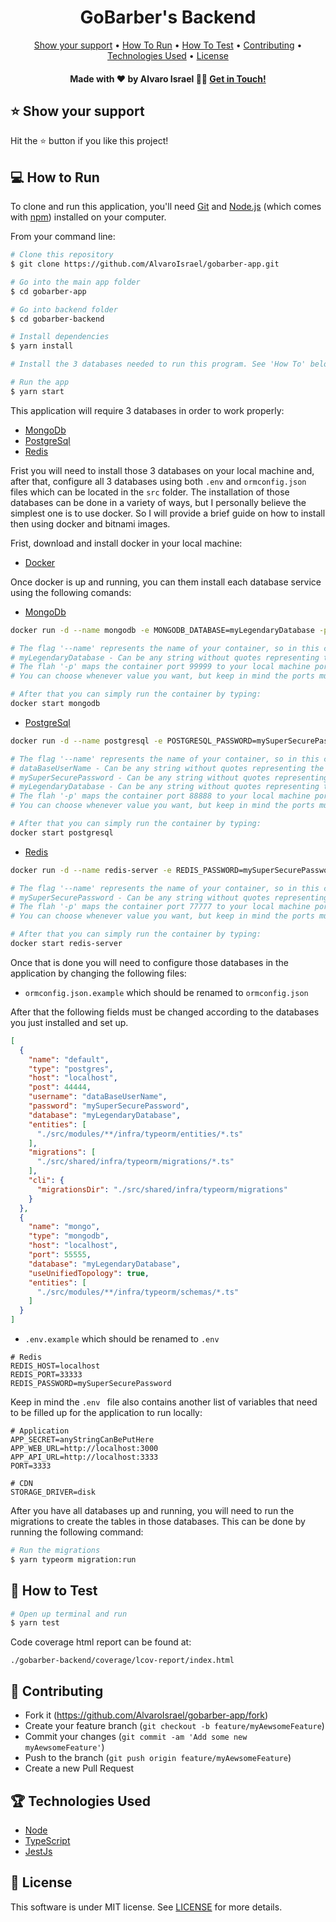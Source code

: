 <h1 align='center'>GoBarber's Backend</h1>

<div align='center'>
  <a href='#-show-your-support'>Show your support</a> •
  <a href='#-how-to-run'>How To Run</a> •
  <a href='#-how-to-test'>How To Test</a> •
  <a href='#-contributing'>Contributing</a> •
  <a href='#-technologies-used'>Technologies Used</a> •
  <a href='#-license'>License</a>
</div>

<h4 align='center'>Made with ❤️ by Alvaro Israel 👏🏻 <a href='https://www.linkedin.com/in/alvaroisraeldesenvolvedor/'>
Get in Touch!</a></h4>

## ⭐️ Show your support

Hit the ⭐️ button if you like this project!

## 💻 How to Run

To clone and run this application, you'll need [Git](https://git-scm.com)
and [Node.js](https://nodejs.org/en/download/) (which comes with [npm](http://npmjs.com)) installed on your computer.

From your command line:

```bash
# Clone this repository
$ git clone https://github.com/AlvaroIsrael/gobarber-app.git

# Go into the main app folder
$ cd gobarber-app

# Go into backend folder
$ cd gobarber-backend

# Install dependencies
$ yarn install

# Install the 3 databases needed to run this program. See 'How To' below.

# Run the app
$ yarn start
```

This application will require 3 databases in order to work properly:

- [MongoDb](https://www.mongodb.com/)
- [PostgreSql](https://www.postgresql.org/)
- [Redis](https://redis.io/)

Frist you will need to install those 3 databases on your local machine and, after that, configure all 3 databases using
both ```.env``` and ```ormconfig.json``` files which can be located in the ```src``` folder. The installation of those
databases can be done in a variety of ways, but I personally believe the simplest one is to use docker. So I will
provide a brief guide on how to install then using docker and bitnami images.

Frist, download and install docker in your local machine:

- [Docker](https://www.docker.com/)

Once docker is up and running, you can them install each database service using the following comands:

- [MongoDb](https://github.com/bitnami/bitnami-docker-mongodb)

```bash
docker run -d --name mongodb -e MONGODB_DATABASE=myLegendaryDatabase -p 99999:55555 bitnami/mongodb:latest

# The flag '--name' represents the name of your container, so in this case '--name mongodb' will name the container 'mongodb'.
# myLegendaryDatabase - Can be any string without quotes representing the name of your database.
# The flah '-p' maps the container port 99999 to your local machine port number 55555.
# You can choose whenever value you want, but keep in mind the ports must be available and default mongodb port is 27017.

# After that you can simply run the container by typing:
docker start mongodb
```

- [PostgreSql](https://github.com/bitnami/bitnami-docker-postgresql)

```bash
docker run -d --name postgresql -e POSTGRESQL_PASSWORD=mySuperSecurePassword -e POSTGRESQL_USERNAME=dataBaseUserName -e POSTGRESQL_DATABASE=myLegendaryDatabase -p 88888:44444 bitnami/postgresql:latest

# The flag '--name' represents the name of your container, so in this case '--name postgresql' will name the container 'postgresql'.
# dataBaseUserName - Can be any string without quotes representing the login to your database.
# mySuperSecurePassword - Can be any string without quotes representing the password to your database.
# myLegendaryDatabase - Can be any string without quotes representing the name of your database.
# The flah '-p' maps the container port 88888 to your local machine port number 44444.
# You can choose whenever value you want, but keep in mind the ports must be available and default postgresql port is 5432.

# After that you can simply run the container by typing:
docker start postgresql
```

- [Redis](https://github.com/bitnami/bitnami-docker-redis)

```bash
docker run -d --name redis-server -e REDIS_PASSWORD=mySuperSecurePassword -p 77777:33333 bitnami/redis:latest

# The flag '--name' represents the name of your container, so in this case '--name redis-server' will name the container 'redis-server'.
# mySuperSecurePassword - Can be any string without quotes representing the password to your database.
# The flah '-p' maps the container port 77777 to your local machine port number 33333.
# You can choose whenever value you want, but keep in mind the ports must be available and default redis port is 6379.

# After that you can simply run the container by typing:
docker start redis-server
```

Once that is done you will need to configure those databases in the application by changing the following files:

- ```ormconfig.json.example``` which should be renamed to ```ormconfig.json```

After that the following fields must be changed according to the databases you just installed and set up.

```json
[
  {
    "name": "default",
    "type": "postgres",
    "host": "localhost",
    "post": 44444,
    "username": "dataBaseUserName",
    "password": "mySuperSecurePassword",
    "database": "myLegendaryDatabase",
    "entities": [
      "./src/modules/**/infra/typeorm/entities/*.ts"
    ],
    "migrations": [
      "./src/shared/infra/typeorm/migrations/*.ts"
    ],
    "cli": {
      "migrationsDir": "./src/shared/infra/typeorm/migrations"
    }
  },
  {
    "name": "mongo",
    "type": "mongodb",
    "host": "localhost",
    "port": 55555,
    "database": "myLegendaryDatabase",
    "useUnifiedTopology": true,
    "entities": [
      "./src/modules/**/infra/typeorm/schemas/*.ts"
    ]
  }
]
```

- ```.env.example``` which should be renamed to ```.env```

```dotenv
# Redis
REDIS_HOST=localhost
REDIS_PORT=33333
REDIS_PASSWORD=mySuperSecurePassword
```

Keep in mind the ```.env ``` file also contains another list of variables that need to be filled up for the application
to run locally:

```dotenv
# Application
APP_SECRET=anyStringCanBePutHere
APP_WEB_URL=http://localhost:3000
APP_API_URL=http://localhost:3333
PORT=3333

# CDN
STORAGE_DRIVER=disk
```

After you have all databases up and running, you will need to run the migrations to create the tables in those
databases. This can be done by running the following command:

```bash
# Run the migrations
$ yarn typeorm migration:run
```

## 🎯 How to Test

```bash
# Open up terminal and run
$ yarn test
```

Code coverage html report can be found at:

```
./gobarber-backend/coverage/lcov-report/index.html
```

## 🤝 Contributing

- Fork it (https://github.com/AlvaroIsrael/gobarber-app/fork)
- Create your feature branch (`git checkout -b feature/myAewsomeFeature`)
- Commit your changes (`git commit -am 'Add some new myAewsomeFeature'`)
- Push to the branch (`git push origin feature/myAewsomeFeature`)
- Create a new Pull Request

## 🏆 Technologies Used

- [Node](https://nodejs.org/en/)
- [TypeScript](https://www.typescriptlang.org/)
- [JestJs](https://jestjs.io/)

## 🧾 License

This software is under MIT license. See [LICENSE](LICENSE.md) for more details.
